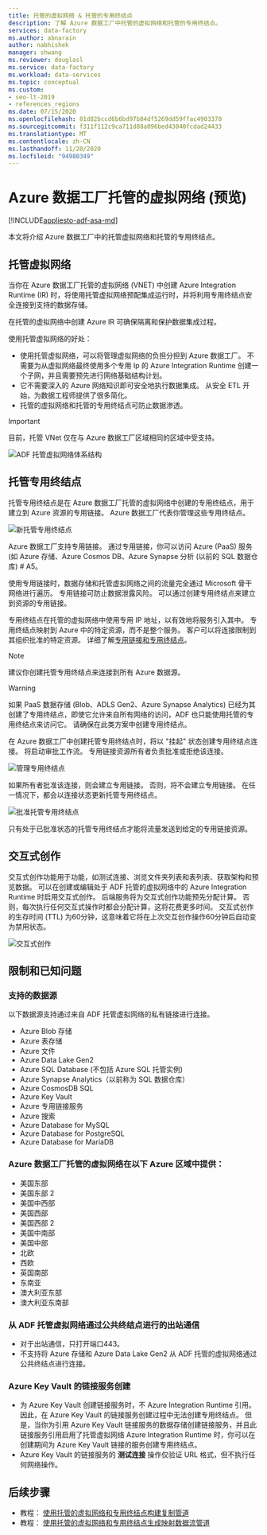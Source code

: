 ```yaml
---
title: 托管的虚拟网络 & 托管的专用终结点
description: 了解 Azure 数据工厂中托管的虚拟网络和托管的专用终结点。
services: data-factory
ms.author: abnarain
author: nabhishek
manager: shwang
ms.reviewer: douglasl
ms.service: data-factory
ms.workload: data-services
ms.topic: conceptual
ms.custom:
- seo-lt-2019
- references_regions
ms.date: 07/15/2020
ms.openlocfilehash: 81d82bccd6b6bd97b84df5269dd59ffac4903370
ms.sourcegitcommit: f311f112c9ca711d88a096bed43040fcdad24433
ms.translationtype: MT
ms.contentlocale: zh-CN
ms.lasthandoff: 11/20/2020
ms.locfileid: "94980349"
---
```

# <a name="azure-data-factory-managed-virtual-network-preview"></a>Azure 数据工厂托管的虚拟网络 (预览) 

[!INCLUDE[appliesto-adf-asa-md](includes/appliesto-adf-asa-md.md)]

本文将介绍 Azure 数据工厂中的托管虚拟网络和托管的专用终结点。


## <a name="managed-virtual-network"></a>托管虚拟网络

当你在 Azure 数据工厂托管的虚拟网络 (VNET) 中创建 Azure Integration Runtime (IR) 时，将使用托管虚拟网络预配集成运行时，并将利用专用终结点安全连接到支持的数据存储。 

在托管的虚拟网络中创建 Azure IR 可确保隔离和保护数据集成过程。 

使用托管虚拟网络的好处：

- 使用托管虚拟网络，可以将管理虚拟网络的负担分担到 Azure 数据工厂。 不需要为从虚拟网络最终使用多个专用 Ip 的 Azure Integration Runtime 创建一个子网，并且需要预先进行网络基础结构计划。 
- 它不需要深入的 Azure 网络知识即可安全地执行数据集成。 从安全 ETL 开始，为数据工程师提供了很多简化。 
- 托管的虚拟网络和托管的专用终结点可防止数据渗透。 

> [!IMPORTANT]
>目前，托管 VNet 仅在与 Azure 数据工厂区域相同的区域中受支持。
 

![ADF 托管虚拟网络体系结构](./media/managed-vnet/managed-vnet-architecture-diagram.png)

## <a name="managed-private-endpoints"></a>托管专用终结点

托管专用终结点是在 Azure 数据工厂托管的虚拟网络中创建的专用终结点，用于建立到 Azure 资源的专用链接。 Azure 数据工厂代表你管理这些专用终结点。 

![新托管专用终结点](./media/tutorial-copy-data-portal-private/new-managed-private-endpoint.png)

Azure 数据工厂支持专用链接。 通过专用链接，你可以访问 Azure (PaaS) 服务 (如 Azure 存储、Azure Cosmos DB、Azure Synapse 分析 (以前的 SQL 数据仓库) # A5。

使用专用链接时，数据存储和托管虚拟网络之间的流量完全通过 Microsoft 骨干网络进行遍历。 专用链接可防止数据泄露风险。 可以通过创建专用终结点来建立到资源的专用链接。

专用终结点在托管的虚拟网络中使用专用 IP 地址，以有效地将服务引入其中。 专用终结点映射到 Azure 中的特定资源，而不是整个服务。 客户可以将连接限制到其组织批准的特定资源。 详细了解[专用链接和专用终结点](../private-link/index.yml)。

> [!NOTE]
> 建议你创建托管专用终结点来连接到所有 Azure 数据源。 
 
> [!WARNING]
> 如果 PaaS 数据存储 (Blob、ADLS Gen2、Azure Synapse Analytics) 已经为其创建了专用终结点，即使它允许来自所有网络的访问，ADF 也只能使用托管的专用终结点来访问它。 请确保在此类方案中创建专用终结点。 

在 Azure 数据工厂中创建托管专用终结点时，将以 "挂起" 状态创建专用终结点连接。 将启动审批工作流。 专用链接资源所有者负责批准或拒绝该连接。

![管理专用终结点](./media/tutorial-copy-data-portal-private/manage-private-endpoint.png)

如果所有者批准该连接，则会建立专用链接。 否则，将不会建立专用链接。 在任一情况下，都会以连接状态更新托管专用终结点。

![批准托管专用终结点](./media/tutorial-copy-data-portal-private/approve-private-endpoint.png)

只有处于已批准状态的托管专用终结点才能将流量发送到给定的专用链接资源。

## <a name="interactive-authoring"></a>交互式创作
交互式创作功能用于功能，如测试连接、浏览文件夹列表和表列表、获取架构和预览数据。 可以在创建或编辑处于 ADF 托管的虚拟网络中的 Azure Integration Runtime 时启用交互式创作。 后端服务将为交互式创作功能预先分配计算。 否则，每次执行任何交互式操作时都会分配计算，这将花费更多时间。 交互式创作的生存时间 (TTL) 为60分钟，这意味着它将在上次交互创作操作60分钟后自动变为禁用状态。

![交互式创作](./media/managed-vnet/interactive-authoring.png)

## <a name="limitations-and-known-issues"></a>限制和已知问题
### <a name="supported-data-sources"></a>支持的数据源
以下数据源支持通过来自 ADF 托管虚拟网络的私有链接进行连接。
- Azure Blob 存储
- Azure 表存储
- Azure 文件
- Azure Data Lake Gen2
- Azure SQL Database (不包括 Azure SQL 托管实例) 
- Azure Synapse Analytics（以前称为 SQL 数据仓库）
- Azure CosmosDB SQL
- Azure Key Vault
- Azure 专用链接服务
- Azure 搜索
- Azure Database for MySQL
- Azure Database for PostgreSQL
- Azure Database for MariaDB

### <a name="azure-data-factory-managed-virtual-network-is-available-in-the-following-azure-regions"></a>Azure 数据工厂托管的虚拟网络在以下 Azure 区域中提供：
- 美国东部
- 美国东部 2
- 美国中西部
- 美国西部
- 美国西部 2
- 美国中南部
- 美国中部
- 北欧
- 西欧
- 英国南部
- 东南亚
- 澳大利亚东部
- 澳大利亚东南部

### <a name="outbound-communications-through-public-endpoint-from-adf-managed-virtual-network"></a>从 ADF 托管虚拟网络通过公共终结点进行的出站通信
- 对于出站通信，只打开端口443。
- 不支持将 Azure 存储和 Azure Data Lake Gen2 从 ADF 托管的虚拟网络通过公共终结点进行连接。

### <a name="linked-service-creation-of-azure-key-vault"></a>Azure Key Vault 的链接服务创建 
- 为 Azure Key Vault 创建链接服务时，不 Azure Integration Runtime 引用。 因此，在 Azure Key Vault 的链接服务创建过程中无法创建专用终结点。 但是，当你为引用 Azure Key Vault 链接服务的数据存储创建链接服务，并且此链接服务引用启用了托管虚拟网络 Azure Integration Runtime 时，你可以在创建期间为 Azure Key Vault 链接的服务创建专用终结点。 
- Azure Key Vault 的链接服务的 **测试连接** 操作仅验证 URL 格式，但不执行任何网络操作。

## <a name="next-steps"></a>后续步骤

- 教程： [使用托管的虚拟网络和专用终结点构建复制管道](tutorial-copy-data-portal-private.md) 
- 教程： [使用托管的虚拟网络和专用终结点生成映射数据流管道](tutorial-data-flow-private.md)